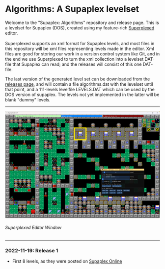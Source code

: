 # Algorithms: A Supaplex levelset

Welcome to the "Supaplex: Algorithms" repository and release page. This is a levelset for Supaplex (DOS), created using my feature-rich [Superplexed](https://github.com/kaimitai/superplexed) editor.
<br></br>
Superplexed supports an xml format for Supaplex levels, and most files in this repository will be xml files representing levels made in the editor. Xml files are good for storing our work in a version control system like Git, and in the end we use Superplexed to turn the xml collection into a levelset DAT-file that Supaplex can read; and the releases will consist of this one DAT-file.

The last version of the generated level set can be downloaded from the [releases page](https://github.com/kaimitai/supaplex-algorithms/releases), and will contain a file algorithms.dat with the levelset until that point, and a 111-levels levelfile LEVELS.DAT which can be used by the DOS version of supaplex. The levels not yet implemented in the latter will be blank "dummy" levels.

<hr>

![alt text](./images/lvl08edit.png)
###### Superplexed Editor Window

<hr>

### 2022-11-19: Release 1

* First 8 levels, as they were posted on [Supaplex Online](https://www.supaplex.online/play/?levelset=kaimitai_algorithms.DAT&level=1)
